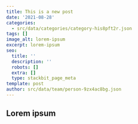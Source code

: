 ```yaml
---
title: This is a new post
date: '2021-08-28'
categories:
  - src/data/categories/category-his8pft2r.json
tags: []
image_alt: lorem-ipsum
excerpt: lorem-ipsum
seo:
  title: ''
  description: ''
  robots: []
  extra: []
  type: stackbit_page_meta
template: post
author: src/data/team/person-9zx4ac8bg.json
---
```

## Lorem ipsum

